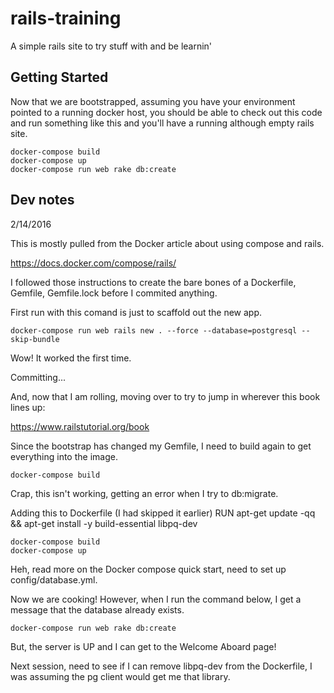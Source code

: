 # rails-training
A simple rails site to try stuff with and be learnin'

## Getting Started

Now that we are bootstrapped, assuming you have your environment pointed to a running docker host, you should be able to check out this code and run something like this and you'll have a running although empty rails site.

```
docker-compose build
docker-compose up
docker-compose run web rake db:create
```

## Dev notes

2/14/2016

This is mostly pulled from the Docker article about using compose and  rails.

https://docs.docker.com/compose/rails/

I followed those instructions to create the bare bones of a Dockerfile, Gemfile, Gemfile.lock before I commited anything.

First run with this comand is just to scaffold out the new app.

```
docker-compose run web rails new . --force --database=postgresql --skip-bundle
```

Wow! It worked the first time.

Committing...

And, now that I am rolling, moving over to try to jump in wherever this book lines up:

https://www.railstutorial.org/book

Since the bootstrap has changed my Gemfile, I need to build again to get everything into the image.

```
docker-compose build
```

Crap, this isn't working, getting an error when I try to db:migrate.

Adding this to Dockerfile (I had skipped it earlier)
RUN apt-get update -qq && apt-get install -y build-essential libpq-dev

```
docker-compose build
docker-compose up
```

Heh, read more on the Docker compose quick start, need to set up config/database.yml.

Now we are cooking! However, when I run the command below, I get a message that the database already exists.

```
docker-compose run web rake db:create
```

But, the server is UP and I can get to the Welcome Aboard page!

Next session, need to see if I can remove libpq-dev from the Dockerfile, I was assuming the pg client would get me that library.



